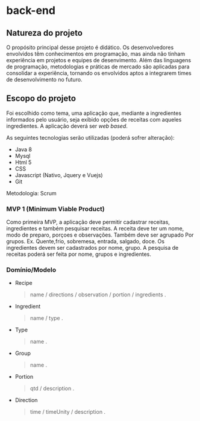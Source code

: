 # back-end 

## Natureza do projeto

O propósito principal desse projeto é didático. Os desenvolvedores envolvidos têm conhecimentos em programação, mas ainda não tinham experiência em projetos e equipes de desenvimento.
Além das linguagens de programação, metodologias e práticas de mercado são aplicadas para consolidar a experiência, tornando os envolvidos aptos a integrarem times de desenvolvimento no futuro.

## Escopo do projeto

Foi escolhido como tema, uma aplicação que, mediante a ingredientes informados pelo usuário, seja exibido opções de receitas com aqueles ingredientes. A aplicação deverá ser _web based_.

As seguintes tecnologias serão utilizadas (poderá sofrer alteração):
 - Java 8
 - Mysql
 - Html 5
 - CSS
 - Javascript (Nativo, Jquery e Vuejs)
 - Git

Metodologia: Scrum
### MVP 1 (Minimum Viable Product)
Como primeira MVP, a aplicação deve permitir cadastrar receitas, ingredientes e também pesquisar receitas. A receita deve ter um nome, modo de preparo, porçoes e observações. Também deve ser agrupado Por grupos. Ex. Quente,frio, sobremesa, entrada, salgado, doce.
Os ingredientes devem ser cadastrados por nome, grupo. 
A pesquisa de receitas poderá ser feita por nome, grupos e ingredientes.


### Domínio/Modelo

- Recipe
  	> name /
  	> directions /
  	> observation /
  	> portion /
  	> ingredients .
- Ingredient
  	> name /
  	> type .
- Type
 	> name .
- Group
 	> name .
- Portion
	> qtd /
	> description .
- Direction
	> time /
	> timeUnity /
	> description .




